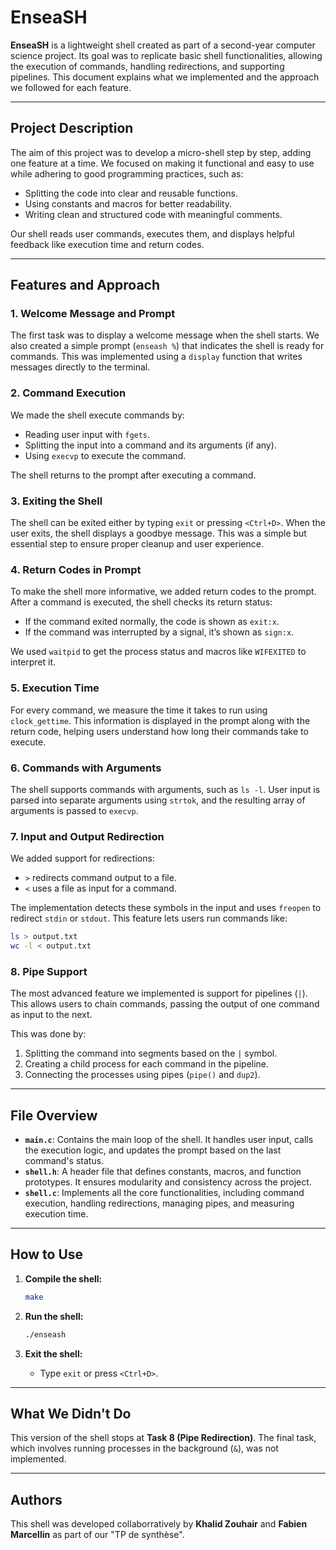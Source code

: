 # EnseaSH

**EnseaSH** is a lightweight shell created as part of a second-year computer science project. Its goal was to replicate basic shell functionalities, allowing the execution of commands, handling redirections, and supporting pipelines. This document explains what we implemented and the approach we followed for each feature.

---

## Project Description

The aim of this project was to develop a micro-shell step by step, adding one feature at a time. We focused on making it functional and easy to use while adhering to good programming practices, such as:

- Splitting the code into clear and reusable functions.
- Using constants and macros for better readability.
- Writing clean and structured code with meaningful comments.

Our shell reads user commands, executes them, and displays helpful feedback like execution time and return codes.

---

## Features and Approach

### 1. Welcome Message and Prompt

The first task was to display a welcome message when the shell starts. We also created a simple prompt (`enseash %`) that indicates the shell is ready for commands. This was implemented using a `display` function that writes messages directly to the terminal.

### 2. Command Execution

We made the shell execute commands by:

- Reading user input with `fgets`.
- Splitting the input into a command and its arguments (if any).
- Using `execvp` to execute the command.

The shell returns to the prompt after executing a command.

### 3. Exiting the Shell

The shell can be exited either by typing `exit` or pressing `<Ctrl+D>`. When the user exits, the shell displays a goodbye message. This was a simple but essential step to ensure proper cleanup and user experience.

### 4. Return Codes in Prompt

To make the shell more informative, we added return codes to the prompt. After a command is executed, the shell checks its return status:

- If the command exited normally, the code is shown as `exit:x`.
- If the command was interrupted by a signal, it’s shown as `sign:x`.

We used `waitpid` to get the process status and macros like `WIFEXITED` to interpret it.

### 5. Execution Time

For every command, we measure the time it takes to run using `clock_gettime`. This information is displayed in the prompt along with the return code, helping users understand how long their commands take to execute.

### 6. Commands with Arguments

The shell supports commands with arguments, such as `ls -l`. User input is parsed into separate arguments using `strtok`, and the resulting array of arguments is passed to `execvp`.

### 7. Input and Output Redirection

We added support for redirections:

- `>` redirects command output to a file.
- `<` uses a file as input for a command.

The implementation detects these symbols in the input and uses `freopen` to redirect `stdin` or `stdout`. This feature lets users run commands like:

```bash
ls > output.txt
wc -l < output.txt
```

### 8. Pipe Support

The most advanced feature we implemented is support for pipelines (`|`). This allows users to chain commands, passing the output of one command as input to the next.

This was done by:

1. Splitting the command into segments based on the `|` symbol.
2. Creating a child process for each command in the pipeline.
3. Connecting the processes using pipes (`pipe()` and `dup2`).
---

## File Overview

- **`main.c`**: Contains the main loop of the shell. It handles user input, calls the execution logic, and updates the prompt based on the last command's status.
- **`shell.h`**: A header file that defines constants, macros, and function prototypes. It ensures modularity and consistency across the project.
- **`shell.c`**: Implements all the core functionalities, including command execution, handling redirections, managing pipes, and measuring execution time.

---

## How to Use

1. **Compile the shell:**

   ```bash
   make
   ```

2. **Run the shell:**

   ```bash
   ./enseash
   ```

3. **Exit the shell:**

   - Type `exit` or press `<Ctrl+D>`.

---

## What We Didn't Do

This version of the shell stops at **Task 8 (Pipe Redirection)**. The final task, which involves running processes in the background (`&`), was not implemented.

---

## Authors

This shell was developed collaborratively by **Khalid Zouhair** and **Fabien Marcellin** as part of our "TP de synthèse".
